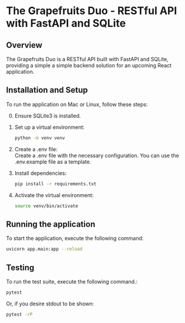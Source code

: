 # The Grapefruits Duo - RESTful API with FastAPI and SQLite

## Overview

The Grapefruits Duo is a RESTful API built with FastAPI and SQLite, providing a simple a simple backend solution for an upcoming React application.

## Installation and Setup

To run the application on Mac or Linux, follow these steps:

0. Ensure SQLite3 is installed.

1. Set up a virtual environment:

   ```bash
   python -m venv venv
   ```

2. Create a .env file:<br>
Create a .env file with the necessary configuration. You can use the .env.example file as a template.

3. Install dependencies:
    ```bash
   pip install -r requirements.txt
   ```

4. Activate the virtual environment:
    ```bash
    source venv/bin/activate
    ```

## Running the application

To start the application, execute the following command:

```bash
uvicorn app.main:app --reload
```

## Testing

To run the test suite, execute the following command.:

```bash
pytest
```

Or, if you desire stdout to be shown:

```bash
pytest -rP
```
